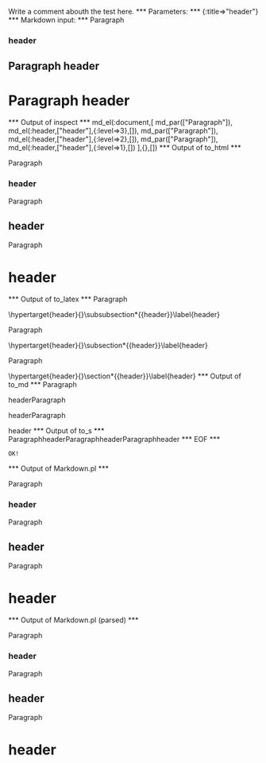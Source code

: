 Write a comment abouth the test here.
*** Parameters: ***
{:title=>"header"}
*** Markdown input: ***
Paragraph
### header ###

Paragraph
header
------

Paragraph
header
======

*** Output of inspect ***
md_el(:document,[
	md_par(["Paragraph"]),
	md_el(:header,["header"],{:level=>3},[]),
	md_par(["Paragraph"]),
	md_el(:header,["header"],{:level=>2},[]),
	md_par(["Paragraph"]),
	md_el(:header,["header"],{:level=>1},[])
],{},[])
*** Output of to_html ***
<p>Paragraph</p>

<h3 id='header'>header</h3>

<p>Paragraph</p>

<h2 id='header'>header</h2>

<p>Paragraph</p>

<h1 id='header'>header</h1>
*** Output of to_latex ***
Paragraph

\hypertarget{header}{}\subsubsection*{{header}}\label{header}

Paragraph

\hypertarget{header}{}\subsection*{{header}}\label{header}

Paragraph

\hypertarget{header}{}\section*{{header}}\label{header}
*** Output of to_md ***
Paragraph

headerParagraph

headerParagraph

header
*** Output of to_s ***
ParagraphheaderParagraphheaderParagraphheader
*** EOF ***



	OK!



*** Output of Markdown.pl ***
<p>Paragraph</p>

<h3>header</h3>

<p>Paragraph</p>

<h2>header</h2>

<p>Paragraph</p>

<h1>header</h1>

*** Output of Markdown.pl (parsed) ***
<div
    ><p>Paragraph</p
    ><h3>header</h3
    ><p>Paragraph</p
    ><h2>header</h2
    ><p>Paragraph</p
    ><h1>header</h1
  ></div
>